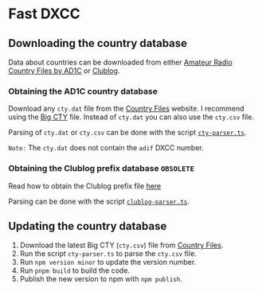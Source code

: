 # Fast DXCC

## Downloading the country database

Data about countries can be downloaded from either [Amateur Radio Country Files by AD1C](https://www.country-files.com/) or [Clublog](https://clublog.freshdesk.com/support/solutions/articles/54902-downloading-the-prefixes-and-exceptions-as-xml).

### Obtaining the AD1C country database

Download any `cty.dat` file from the [Country Files](https://www.country-files.com/) website. I recommend using the [Big CTY](https://www.country-files.com/big-cty/) file.
Instead of `cty.dat` you can also use the `cty.csv` file.

Parsing of `cty.dat` or `cty.csv` can be done with the script [`cty-parser.ts`](./scripts/cty-parser.ts).

`Note:` The `cty.dat` does not contain the `adif` DXCC number.

### Obtaining the Clublog prefix database `OBSOLETE`

Read how to obtain the Clublog prefix file [here](https://clublog.freshdesk.com/support/solutions/articles/54902-downloading-the-prefixes-and-exceptions-as-xml)

Parsing can be done with the script [`clublog-parser.ts`](./scripts/clublog-parser.ts).

## Updating the country database

1. Download the latest Big CTY (`cty.csv`) file from [Country Files](https://www.country-files.com/).
2. Run the script `cty-parser.ts` to parse the `cty.csv` file.
3. Run `npm version minor` to update the version number.
4. Run `pnpm build` to build the code.
5. Publish the new version to npm with `npm publish`.
